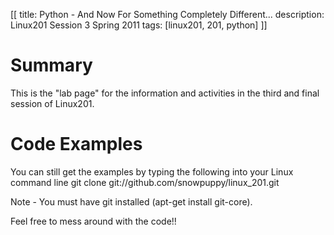 [[
title: Python - And Now For Something Completely Different...
description: Linux201 Session 3 Spring 2011
tags: [linux201, 201, python]
]]

# Summary
This is the "lab page" for the information and activities in the third and final session of Linux201.

# Code Examples
You can still get the examples by typing the following into your Linux command line 
    git clone git://github.com/snowpuppy/linux_201.git

Note - You must have git installed (apt-get install git-core). 

Feel free to mess around with the code!!
